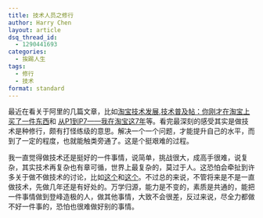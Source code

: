 ```yaml
---
title: 技术人员之修行
author: Harry Chen
layout: article
dsq_thread_id:
  - 1290441693
categories:
  - 挨踢人生
tags:
  - 修行
  - 技术
format: standard
---
```


  最近在看关于阿里的几篇文章，比如[淘宝技术发展][1],[技术普及帖：你刚才在淘宝上买了一件东西][2]和 [从P1到P7——我在淘宝这7年][3]等。看完最深刻的感受其实是做技术是种修行，颇有打怪练级的意思。解决一个一个问题，才能提升自己的水平，而到了一定的程度，也就能触类旁通了。这是个挺艰难的过程。

  我一直觉得做技术还是挺好的一件事情，说简单，挑战很大，成高手很难，说复杂，其实技术再复杂也有章可循，世界上最复杂的，莫过于人。这恐怕会牵扯到许多关于做不做技术的讨论，比如[这个][4]和[这个][5]。不过总的来说，不管将来是不是一直做技术，先做几年还是有好处的。万学归源，能力是不变的，素质是共通的，能把一件事情做到登峰造极的人，做其他事情，大致不会很差，反过来说，尽全力都做不好一件事的，恐怕也很难做好别的事情。

   [1]: http://kb.cnblogs.com/page/132724/ (淘宝技术发展)
   [2]: http://kb.cnblogs.com/page/132716/ (技术普及帖：你刚才在淘宝上买了一件东西)
   [3]: http://kb.cnblogs.com/page/132752/ (从P1到P7——我在淘宝这7年)
   [4]: http://kb.cnblogs.com/page/131719/ (关于IT行业人员吃的都是青春饭？)
   [5]: http://kb.cnblogs.com/page/131717/ (IT单身男士必看【找女友-单身程序员】)
